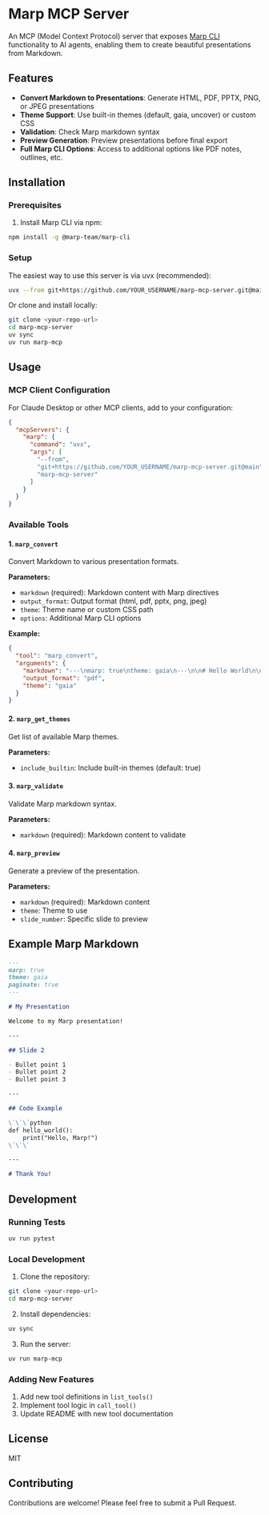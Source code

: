 # Marp MCP Server

An MCP (Model Context Protocol) server that exposes [Marp CLI](https://github.com/marp-team/marp-cli) functionality to AI agents, enabling them to create beautiful presentations from Markdown.

## Features

- **Convert Markdown to Presentations**: Generate HTML, PDF, PPTX, PNG, or JPEG presentations
- **Theme Support**: Use built-in themes (default, gaia, uncover) or custom CSS
- **Validation**: Check Marp markdown syntax
- **Preview Generation**: Preview presentations before final export
- **Full Marp CLI Options**: Access to additional options like PDF notes, outlines, etc.

## Installation

### Prerequisites

1. Install Marp CLI via npm:
```bash
npm install -g @marp-team/marp-cli
```

### Setup

The easiest way to use this server is via uvx (recommended):

```bash
uvx --from git+https://github.com/YOUR_USERNAME/marp-mcp-server.git@main marp-mcp-server
```

Or clone and install locally:

```bash
git clone <your-repo-url>
cd marp-mcp-server
uv sync
uv run marp-mcp
```

## Usage

### MCP Client Configuration

For Claude Desktop or other MCP clients, add to your configuration:

```json
{
  "mcpServers": {
    "marp": {
      "command": "uvx",
      "args": [
        "--from",
        "git+https://github.com/YOUR_USERNAME/marp-mcp-server.git@main",
        "marp-mcp-server"
      ]
    }
  }
}
```

### Available Tools

#### 1. `marp_convert`
Convert Markdown to various presentation formats.

**Parameters:**
- `markdown` (required): Markdown content with Marp directives
- `output_format`: Output format (html, pdf, pptx, png, jpeg)
- `theme`: Theme name or custom CSS path
- `options`: Additional Marp CLI options

**Example:**
```json
{
  "tool": "marp_convert",
  "arguments": {
    "markdown": "---\nmarp: true\ntheme: gaia\n---\n\n# Hello World\n\nThis is a Marp presentation",
    "output_format": "pdf",
    "theme": "gaia"
  }
}
```

#### 2. `marp_get_themes`
Get list of available Marp themes.

**Parameters:**
- `include_builtin`: Include built-in themes (default: true)

#### 3. `marp_validate`
Validate Marp markdown syntax.

**Parameters:**
- `markdown` (required): Markdown content to validate

#### 4. `marp_preview`
Generate a preview of the presentation.

**Parameters:**
- `markdown` (required): Markdown content
- `theme`: Theme to use
- `slide_number`: Specific slide to preview

## Example Marp Markdown

```markdown
---
marp: true
theme: gaia
paginate: true
---

# My Presentation

Welcome to my Marp presentation!

---

## Slide 2

- Bullet point 1
- Bullet point 2
- Bullet point 3

---

## Code Example

\`\`\`python
def hello_world():
    print("Hello, Marp!")
\`\`\`

---

# Thank You!
```

## Development

### Running Tests

```bash
uv run pytest
```

### Local Development

1. Clone the repository:
```bash
git clone <your-repo-url>
cd marp-mcp-server
```

2. Install dependencies:
```bash
uv sync
```

3. Run the server:
```bash
uv run marp-mcp
```

### Adding New Features

1. Add new tool definitions in `list_tools()`
2. Implement tool logic in `call_tool()`
3. Update README with new tool documentation

## License

MIT

## Contributing

Contributions are welcome! Please feel free to submit a Pull Request.